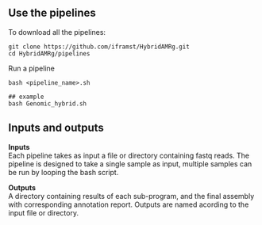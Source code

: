 ## Use the pipelines

To download all the pipelines:

    git clone https://github.com/iframst/HybridAMRg.git
    cd HybridAMRg/pipelines
    
Run a pipeline

    bash <pipeline_name>.sh

    ## example
    bash Genomic_hybrid.sh

Inputs and outputs
---
**Inputs**  
Each pipeline takes as input a file or directory containing fastq reads. The pipeline is designed to take a single sample as input, multiple samples can be run by looping the bash script.


**Outputs**  
A directory containing results of each sub-program, and the final assembly with corresponding annotation report. Outputs are named acording to the input file or directory.

